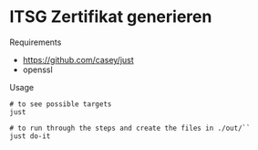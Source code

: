 # ITSG Zertifikat generieren

Requirements
* https://github.com/casey/just
* openssl

Usage
```
# to see possible targets
just

# to run through the steps and create the files in ./out/``
just do-it
```
